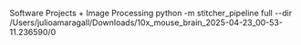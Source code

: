 Software Projects + Image Processing
python -m stitcher_pipeline full --dir /Users/julioamaragall/Downloads/10x_mouse_brain_2025-04-23_00-53-11.236590/0
